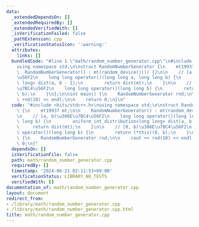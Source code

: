 ```yaml
---
data:
  _extendedDependsOn: []
  _extendedRequiredBy: []
  _extendedVerifiedWith: []
  _isVerificationFailed: false
  _pathExtension: cpp
  _verificationStatusIcon: ':warning:'
  attributes:
    links: []
  bundledCode: "#line 1 \"math/random_number_generator.cpp\"\n#include <bits/stdc++.h>\n\
    using namespace std;\n\nstruct RandomNumberGenerator {\n    mt19937 mt;\n\n  \
    \  RandomNumberGenerator() : mt(random_device()()) {}\n\n    // [a, b)\u306E\u7BC4\
    \u56F2\n    long long operator()(long long a, long long b) {\n        uniform_int_distribution<long\
    \ long> dist(a, b - 1);\n        return dist(mt);\n    }\n\n    // [0, b)\u306E\
    \u7BC4\u56F2\n    long long operator()(long long b) {\n        return (*this)(0,\
    \ b);\n    }\n};\n\nint main() {\n    RandomNumberGenerator rnd;\n\n    cout <<\
    \ rnd(10) << endl;\n\n    return 0;\n}\n"
  code: "#include <bits/stdc++.h>\nusing namespace std;\n\nstruct RandomNumberGenerator\
    \ {\n    mt19937 mt;\n\n    RandomNumberGenerator() : mt(random_device()()) {}\n\
    \n    // [a, b)\u306E\u7BC4\u56F2\n    long long operator()(long long a, long\
    \ long b) {\n        uniform_int_distribution<long long> dist(a, b - 1);\n   \
    \     return dist(mt);\n    }\n\n    // [0, b)\u306E\u7BC4\u56F2\n    long long\
    \ operator()(long long b) {\n        return (*this)(0, b);\n    }\n};\n\nint main()\
    \ {\n    RandomNumberGenerator rnd;\n\n    cout << rnd(10) << endl;\n\n    return\
    \ 0;\n}"
  dependsOn: []
  isVerificationFile: false
  path: math/random_number_generator.cpp
  requiredBy: []
  timestamp: '2024-06-21 02:11:53+09:00'
  verificationStatus: LIBRARY_NO_TESTS
  verifiedWith: []
documentation_of: math/random_number_generator.cpp
layout: document
redirect_from:
- /library/math/random_number_generator.cpp
- /library/math/random_number_generator.cpp.html
title: math/random_number_generator.cpp
---
```

